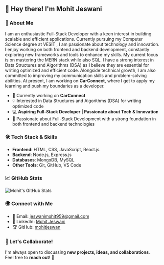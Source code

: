 ## 👋 Hey there! I'm Mohit Jeswani  

### 🚀 About Me
I am an enthusiastic Full-Stack Developer with a keen interest in building scalable and efficient applications. Currently pursuing my Computer Science degree at VESIT , I am passionate about technology and innovation. I enjoy working on both frontend and backend development, constantly exploring new frameworks and tools to enhance my skills. My current focus is on mastering the MERN stack while also SQL. I have a strong interest in Data Structures and Algorithms (DSA) as I believe they are essential for writing optimized and efficient code. Alongside technical growth, I am also committed to improving my communication skills and problem-solving abilities. At present, I am working on **CarConnect**, where I get to apply my learning and push my boundaries as a developer.
- 🚗 Currently working on **CarConnect**
- 💡 Interested in Data Structures and Algorithms (DSA) for writing optimized code
- 💻 **Aspiring Full-Stack Developer | Passionate about Tech & Innovation**
- 🌱 Passionate about Full-Stack Development with a strong foundation in both frontend and backend technologies

### 🛠️ Tech Stack & Skills
- **Frontend**: HTML, CSS, JavaScript, React.js
- **Backend**: Node.js, Express.js
- **Databases**: MongoDB, MySQL
- **Other Tools**: Git, GitHub, VS Code

### 📈 GitHub Stats
![Mohit's GitHub Stats](https://github-readme-stats.vercel.app/api?username=mohitjeswan01&show_icons=true&theme=radical)

### 🌍 Connect with Me
- 📧 Email: [jeswanimohit959@gmail.com](mailto:jeswanimohit959@gmail.com)
- 🔗 LinkedIn: [Mohit Jeswani](https://www.linkedin.com/in/mohit-jeswani-a06838309/)
- 🏆 GitHub: [mohitjeswan](https://github.com/mohitjeswan)

### 🚀 Let's Collaborate!
I'm always open to discussing **new projects, ideas, and collaborations**. Feel free to **reach out**! 🚀


